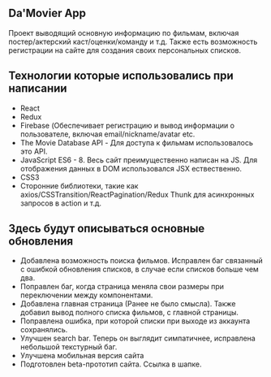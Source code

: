 ## Da'Movier App 

Проект выводящий основную информацию по фильмам, включая постер/актерский каст/оценки/команду и т.д. 
Также есть возможность регистрации на сайте для создания своих персональных списков. 

## Технологии которые использовались при написании 

- React 
- Redux 
- Firebase (Обеспечивает регистрацию и вывод информации о пользователе, включая email/nickname/avatar etc.
- The Movie Database API - Для доступа к фильмам использовалось это API. 
- JavaScript ES6 - 8. Весь сайт преимущественно написан на JS. Для отображения данных в DOM использовался JSX ествественно.
- СSS3
- Сторонние библиотеки, такие как axios/CSSTransition/ReactPagination/Redux Thunk для асинхронных запросов в action и т.д. 

## Здесь будут описываться основные обновления 

- Добавлена возможность поиска фильмов. Исправлен баг связанный с ошибкой обновления списков, в случае если списков больше чем два. 
- Поправлен баг, когда страница меняла свои размеры при переключении между компонентами.  
- Добавлена главная страница (Ранее не было смысла). Также добавил вывод полного списка фильмов, с главной страницы. 
- Поправлена ошибка, при которой списки при выходе из аккаунта сохранялись. 
- Улучшен search bar. Теперь он выглядит симпатичнее, исправлена небольшой текстурный баг. 
- Улучшена мобильная версия сайта
- Подготовлен beta-прототип сайта. Ссылка в шапке.
